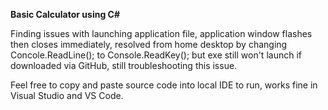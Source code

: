<b> Basic Calculator using C# </b>

Finding issues with launching application file, application window flashes then closes immediately, resolved from home desktop by changing Concole.ReadLine(); to Console.ReadKey(); but exe still won't launch if downloaded via GitHub, still troubleshooting this issue.

Feel free to copy and paste source code into local IDE to run, works fine in Visual Studio and VS Code.
